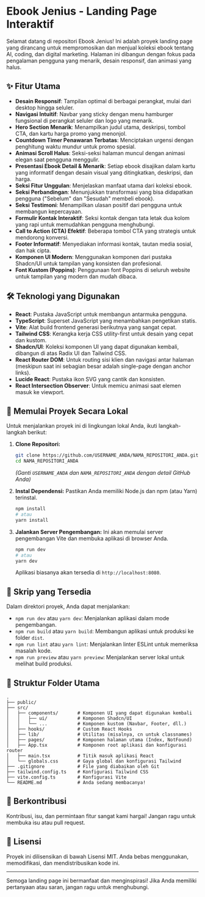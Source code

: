 # Ebook Jenius - Landing Page Interaktif

Selamat datang di repositori Ebook Jenius! Ini adalah proyek landing page yang dirancang untuk mempromosikan dan menjual koleksi ebook tentang AI, coding, dan digital marketing. Halaman ini dibangun dengan fokus pada pengalaman pengguna yang menarik, desain responsif, dan animasi yang halus.

## ✨ Fitur Utama

*   **Desain Responsif**: Tampilan optimal di berbagai perangkat, mulai dari desktop hingga seluler.
*   **Navigasi Intuitif**: Navbar yang sticky dengan menu hamburger fungsional di perangkat seluler dan logo yang menarik.
*   **Hero Section Menarik**: Menampilkan judul utama, deskripsi, tombol CTA, dan kartu harga promo yang menonjol.
*   **Countdown Timer Penawaran Terbatas**: Menciptakan urgensi dengan penghitung waktu mundur untuk promo spesial.
*   **Animasi Scroll Halus**: Seksi-seksi halaman muncul dengan animasi elegan saat pengguna menggulir.
*   **Presentasi Ebook Detail & Menarik**: Setiap ebook disajikan dalam kartu yang informatif dengan desain visual yang ditingkatkan, deskripsi, dan harga.
*   **Seksi Fitur Unggulan**: Menjelaskan manfaat utama dari koleksi ebook.
*   **Seksi Perbandingan**: Menunjukkan transformasi yang bisa didapatkan pengguna ("Sebelum" dan "Sesudah" membeli ebook).
*   **Seksi Testimoni**: Menampilkan ulasan positif dari pengguna untuk membangun kepercayaan.
*   **Formulir Kontak Interaktif**: Seksi kontak dengan tata letak dua kolom yang rapi untuk memudahkan pengguna menghubungi.
*   **Call to Action (CTA) Efektif**: Beberapa tombol CTA yang strategis untuk mendorong konversi.
*   **Footer Informatif**: Menyediakan informasi kontak, tautan media sosial, dan hak cipta.
*   **Komponen UI Modern**: Menggunakan komponen dari pustaka Shadcn/UI untuk tampilan yang konsisten dan profesional.
*   **Font Kustom (Poppins)**: Penggunaan font Poppins di seluruh website untuk tampilan yang modern dan mudah dibaca.

## 🛠️ Teknologi yang Digunakan

*   **React**: Pustaka JavaScript untuk membangun antarmuka pengguna.
*   **TypeScript**: Superset JavaScript yang menambahkan pengetikan statis.
*   **Vite**: Alat build frontend generasi berikutnya yang sangat cepat.
*   **Tailwind CSS**: Kerangka kerja CSS utility-first untuk desain yang cepat dan kustom.
*   **Shadcn/UI**: Koleksi komponen UI yang dapat digunakan kembali, dibangun di atas Radix UI dan Tailwind CSS.
*   **React Router DOM**: Untuk routing sisi klien dan navigasi antar halaman (meskipun saat ini sebagian besar adalah single-page dengan anchor links).
*   **Lucide React**: Pustaka ikon SVG yang cantik dan konsisten.
*   **React Intersection Observer**: Untuk memicu animasi saat elemen masuk ke viewport.

## 🚀 Memulai Proyek Secara Lokal

Untuk menjalankan proyek ini di lingkungan lokal Anda, ikuti langkah-langkah berikut:

1.  **Clone Repositori:**
    ```bash
    git clone https://github.com/USERNAME_ANDA/NAMA_REPOSITORI_ANDA.git
    cd NAMA_REPOSITORI_ANDA
    ```
    *(Ganti `USERNAME_ANDA` dan `NAMA_REPOSITORI_ANDA` dengan detail GitHub Anda)*

2.  **Instal Dependensi:**
    Pastikan Anda memiliki Node.js dan npm (atau Yarn) terinstal.
    ```bash
    npm install
    # atau
    yarn install
    ```

3.  **Jalankan Server Pengembangan:**
    Ini akan memulai server pengembangan Vite dan membuka aplikasi di browser Anda.
    ```bash
    npm run dev
    # atau
    yarn dev
    ```
    Aplikasi biasanya akan tersedia di `http://localhost:8080`.

## 📜 Skrip yang Tersedia

Dalam direktori proyek, Anda dapat menjalankan:

*   `npm run dev` atau `yarn dev`: Menjalankan aplikasi dalam mode pengembangan.
*   `npm run build` atau `yarn build`: Membangun aplikasi untuk produksi ke folder `dist`.
*   `npm run lint` atau `yarn lint`: Menjalankan linter ESLint untuk memeriksa masalah kode.
*   `npm run preview` atau `yarn preview`: Menjalankan server lokal untuk melihat build produksi.

## 📁 Struktur Folder Utama

```
.
├── public/
├── src/
│   ├── components/       # Komponen UI yang dapat digunakan kembali
│   │   ├── ui/           # Komponen Shadcn/UI
│   │   └── ...           # Komponen kustom (Navbar, Footer, dll.)
│   ├── hooks/            # Custom React Hooks
│   ├── lib/              # Utilitas (misalnya, cn untuk classnames)
│   ├── pages/            # Komponen halaman utama (Index, NotFound)
│   ├── App.tsx           # Komponen root aplikasi dan konfigurasi router
│   ├── main.tsx          # Titik masuk aplikasi React
│   └── globals.css       # Gaya global dan konfigurasi Tailwind
├── .gitignore            # File yang diabaikan oleh Git
├── tailwind.config.ts    # Konfigurasi Tailwind CSS
├── vite.config.ts        # Konfigurasi Vite
└── README.md             # Anda sedang membacanya!
```

## 🤝 Berkontribusi

Kontribusi, isu, dan permintaan fitur sangat kami hargai! Jangan ragu untuk membuka isu atau pull request.

## 📄 Lisensi

Proyek ini dilisensikan di bawah Lisensi MIT. Anda bebas menggunakan, memodifikasi, dan mendistribusikan kode ini.

---

Semoga landing page ini bermanfaat dan menginspirasi! Jika Anda memiliki pertanyaan atau saran, jangan ragu untuk menghubungi.